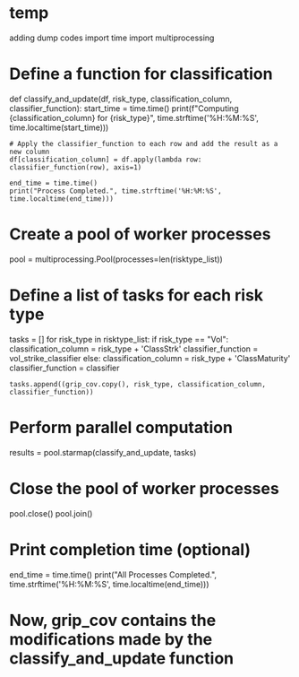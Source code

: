 # temp
adding dump codes 
import time
import multiprocessing

# Define a function for classification
def classify_and_update(df, risk_type, classification_column, classifier_function):
    start_time = time.time()
    print(f"Computing {classification_column} for {risk_type}", time.strftime('%H:%M:%S', time.localtime(start_time)))
    
    # Apply the classifier_function to each row and add the result as a new column
    df[classification_column] = df.apply(lambda row: classifier_function(row), axis=1)
    
    end_time = time.time()
    print("Process Completed.", time.strftime('%H:%M:%S', time.localtime(end_time)))

# Create a pool of worker processes
pool = multiprocessing.Pool(processes=len(risktype_list))

# Define a list of tasks for each risk type
tasks = []
for risk_type in risktype_list:
    if risk_type == "Vol":
        classification_column = risk_type + 'ClassStrk'
        classifier_function = vol_strike_classifier
    else:
        classification_column = risk_type + 'ClassMaturity'
        classifier_function = classifier

    tasks.append((grip_cov.copy(), risk_type, classification_column, classifier_function))

# Perform parallel computation
results = pool.starmap(classify_and_update, tasks)

# Close the pool of worker processes
pool.close()
pool.join()

# Print completion time (optional)
end_time = time.time()
print("All Processes Completed.", time.strftime('%H:%M:%S', time.localtime(end_time)))

# Now, grip_cov contains the modifications made by the classify_and_update function

